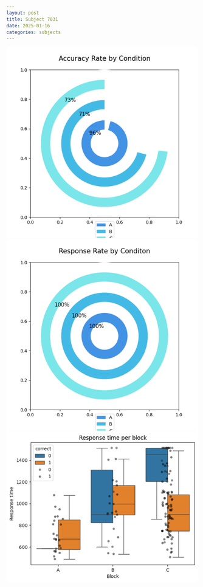 ```yaml
---
layout: post
title: Subject 7031
date: 2025-01-16
categories: subjects
---
```


![](data/7031/run-29/7031_accuracy_rate.png)
![](data/7031/run-29/7031_response_rate.png)
![](data/7031/run-29/7031_rt.png)
